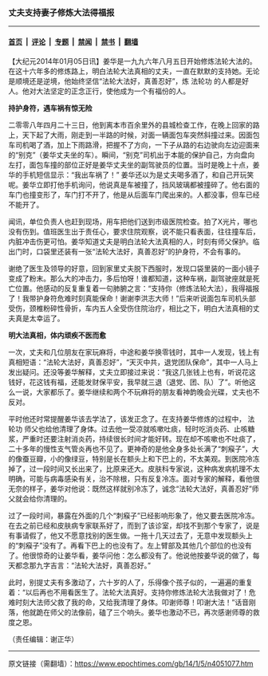 ### 丈夫支持妻子修炼大法得福报

---

#### [首页](../../../..?n4051077) &nbsp;|&nbsp; [评论](../../../../../epoch-comment?n4051077) &nbsp;|&nbsp; [专题](../../../../../epoch-special?n4051077) &nbsp;|&nbsp; [禁闻](../../../../../epoch-news?n4051077) &nbsp;|&nbsp; [禁书](../../../../../books?n4051077) &nbsp;|&nbsp; [翻墙](https://github.com/gfw-breaker/nogfw/blob/master/README.md?n4051077)


<div class="post_content" id="artbody" itemprop="articleBody">
 <!-- article content begin -->
 <p>
  【大纪元2014年01月05日讯】姜华是一九九六年八月五日开始修炼法轮大法的。在这十六年多的修炼路上，明白法轮大法真相的丈夫，一直在默默的支持她。无论是顺境还是逆境，他始终坚信“法轮大法好，真善忍好”，炼
  <ok href="https://www.epochtimes.com/gb/tag/%E6%B3%95%E8%BD%AE%E5%8A%9F.html">
   法轮功
  </ok>
  的人都是好人。他对大法坚定的正念正行，使他成为一个有福份的人。
 </p>
 <p>
  <b>
   持护身符，遇车祸有惊无险
  </b>
 </p>
 <p>
  二零零八年四月二十三日，他到离本市百余里外的县城检查工作，在晚上回家的路上，天下起了大雨，刚走到一半路的时候，对面一辆面包车突然斜撞过来。因面包车司机喝了酒，加上下雨路滑，把握不了方向，一下子从路的右边驶向左边迎面来的“别克”（姜华丈夫坐的车）。瞬间，“别克”司机出于本能的保护自己，方向盘向左打，面包车撞的部位正好是姜华丈夫坐的副驾驶员的位置。当时是晚上十点，姜华的手机短信显示：“我出车祸了！” 姜华还以为是丈夫喝多酒了，和自己开玩笑呢。姜华立即打他手机询问，他说真是车被撞了，挡风玻璃都被撞碎了。他右面的车门也撞变形了，车门打不开了，他是从后面车门爬出来的。人都没事，但车已经不能开了。
 </p>
 <p>
  闻讯，单位负责人也赶到现场，用车把他们送到市级医院检查。拍了X光片，哪也没有伤到。值班医生出于责任心，要求住院观察，说不能只看表面，往往撞车后，内脏冲击伤更可怕。姜华知道丈夫是明白法轮大法真相的人，时刻有师父保护。临出门时，口袋里还装有一张“法轮大法好，真善忍好”的护身符，不会有事的。
 </p>
 <p>
  谢绝了医生及领导的好意，回到家里丈夫脱下西服时，发现口袋里装的一面小镜子变成了粉末。那么大的冲击力，多后怕呀！谁都知道，这种车祸，副驾驶座就是死亡位置。他感动的反复重复着一句肺腑之言：“支持你（修炼法轮大法），我得福报了！我带护身符危难时刻真能保命！谢谢李洪志大师！”后来听说面包车司机头部受伤，颈椎粉碎性骨折，车内五人全受伤住院治疗，相比之下，明白大法真相的丈夫真是太幸运了。
 </p>
 <p>
  <b>
   明大法真相，体内顽疾不医而愈
  </b>
 </p>
 <p>
  一次，丈夫和几位朋友在家玩麻将，中途和姜华换零钱时，其中一人发现，钱上有真相短语：“法轮大法好，真善忍好”，“天灭中共，退党团队保命”，其中一人马上发出疑问。还没等姜华解释，丈夫立即接过来说：“我这几张钱上也有，听说花这钱好，花这钱有福，还能发财保平安，我早就三退（退党、团、队）了”。听他这么一说，大家都乐了。姜华继续和两个不玩麻将的朋友看神韵晚会光碟，丈夫也不反对。
 </p>
 <p>
  平时他还时常提醒姜华该去学法了，该发正念了。在支持姜华修炼的过程中，
  <ok href="https://www.epochtimes.com/gb/tag/%E6%B3%95%E8%BD%AE%E5%8A%9F.html">
   法轮功
  </ok>
  师父也给他清理了身体。过去他一受凉就咳嗽吐痰，轻时吃消炎药、止咳糖浆，严重时还要注射消炎药，持续很长时间才能好转。现在却不咳嗽也不吐痰了，二十多年的慢性支气管炎再也不见了。更神奇的是他全身多处长满了“刺瘊子”，大的像蚕豆瓣，小的像绿豆，特别是长在额头上和下巴上的，不太美观。到医院冷冻掉了，过一段时间又长出来了，比原来还大。皮肤科专家说，这种病发病机理不太明确，可能与病毒感染有关，治不除根，只有反复冷冻。面对专家的解释，看他很无奈的样子，姜华对他说：既然这样就别冷冻了，诚念“法轮大法好，真善忍好”师父就会给你清理的。
 </p>
 <p>
  过了一段时间，暴露在外面的几个“刺瘊子”已经影响形象了，他又要去医院冷冻。在去之前已经和皮肤病专家联系好了，而到了该诊室，却找不到那个专家了，说是有事请假了，他又不愿意找别的医生做。一拖十几天过去了，无意中发现额头上的“刺瘊子”没有了。再看下巴上的也没有了。左上臂部及其他几个部位的也没有了。他很惊奇的让姜华看，姜华问他：怎么都没有了。他说他按姜华说的做了，每天都念那九字吉言：“法轮大法好，真善忍好。”
 </p>
 <p>
  此时，别提丈夫有多激动了，六十岁的人了，乐得像个孩子似的，一遍遍的重复着：“以后再也不用看医生了。法轮大法真好。支持你修炼法轮大法我做对了！危难时刻大法师父救了我的命，又给我清理了身体。叩谢师尊！叩谢大法！”话音刚落，他就跪在师父的法像前，磕了三个响头。姜华也激动不已，再次感谢师尊的救度之恩。
 </p>
 <p>
  （责任编辑：谢正华）
 </p>
 <!-- article content end -->
 <div id="below_article_ad">
 </div>
</div>


---

原文链接（需翻墙）：https://www.epochtimes.com/gb/14/1/5/n4051077.htm